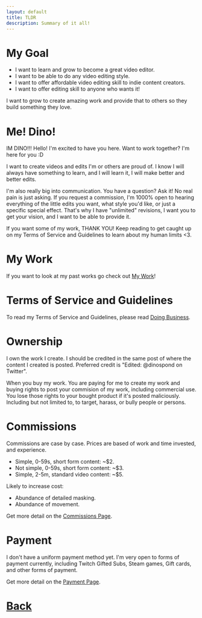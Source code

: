 ```yaml
---
layout: default
title: TLDR
description: Summary of it all!
---
```


# My Goal

- I want to learn and grow to become a great video editor. 
- I want to be able to do any video editing style.
- I want to offer affordable video editing skill to indie content creators.
- I want to offer editing skill to anyone who wants it!

I want to grow to create amazing work and provide that to others so they build something they love.

# Me! Dino!

IM DINO!!! Hello! I'm excited to have you here. Want to work together? I'm here for you :D

I want to create videos and edits I'm or others are proud of. I know I will always have something to learn, and I will learn it, I will make better and better edits.

I'm also really big into communication. You have a question? Ask it! No real pain is just asking. If you request a commission, I'm 1000% open to hearing everything of the little edits you want, what style you'd like, or just a specific special effect. That's why I have "unlimited" revisions, I want you to get your vision, and I want to be able to provide it.

If you want some of my work, THANK YOU! Keep reading to get caught up on my Terms of Service and Guidelines to learn about my human limits <3.

# My Work

If you want to look at my past works go check out [My Work](./mywork.html)!

# Terms of Service and Guidelines

To read my Terms of Service and Guidelines, please read [Doing Business](./tos_gl_os.html).

# Ownership

I own the work I create. I should be credited in the same post of where the content I created is posted. Preferred credit is "Edited: @dinospond on Twitter".

When you buy my work. You are paying for me to create my work and buying rights to post your commision of my work, including commercial use. You lose those rights to your bought product if it's posted maliciously. Including but not limited to, to target, harass, or bully people or persons.

# Commissions

Commissions are case by case. Prices are based of work and time invested, and experience.

- Simple, 0-59s, short form content: ~$2.
- Not simple, 0-59s, short form content: ~$3.
- Simple, 2-5m, standard video content: ~$5.

Likely to increase cost:

- Abundance of detailed masking.
- Abundance of movement.

Get more detail on the [Commissions Page](./cmm_pay.html).

# Payment

I don't have a uniform payment method yet. I'm very open to forms of payment currently, including Twitch Gifted Subs, Steam games, Gift cards, and other forms of payment.

Get more detail on the [Payment Page](./cmm_pay.html).

# [**Back**](./)